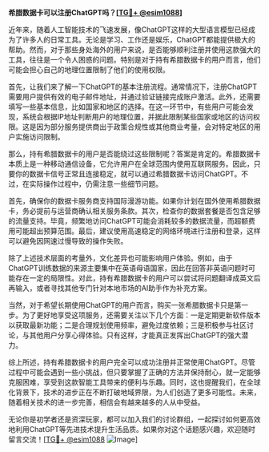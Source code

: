 **希腊数据卡可以注册ChatGPT吗？[[TG💪+ @esim1088](https://t.me/s/esim1088)]**

近年来，随着人工智能技术的飞速发展，像ChatGPT这样的大型语言模型已经成为了许多人的日常工具。无论是学习、工作还是娱乐，ChatGPT都能提供极大的帮助。然而，对于那些身处海外的用户来说，是否能够顺利注册并使用这款强大的工具，往往是一个令人困惑的问题。特别是对于持有希腊数据卡的用户而言，他们可能会担心自己的地理位置限制了他们的使用权限。

首先，让我们来了解一下ChatGPT的基本注册流程。通常情况下，注册ChatGPT需要用户提供有效的电子邮件地址，并通过验证链接完成账户激活。此外，还需要填写一些基本信息，比如国家和地区的选择。在这一环节中，有些用户可能会发现，系统会根据IP地址判断用户的地理位置，并据此限制某些国家或地区的访问权限。这是因为部分服务提供商出于政策合规性或其他商业考量，会对特定地区的用户实施访问限制。

那么，持有希腊数据卡的用户是否能绕过这些限制呢？答案是肯定的。希腊数据卡本质上是一种移动通信设备，它允许用户在全球范围内使用互联网服务。因此，只要你的数据卡信号正常且连接稳定，就可以通过希腊数据卡访问ChatGPT。不过，在实际操作过程中，仍需注意一些细节问题。

首先，确保你的数据卡服务商支持国际漫游功能。如果你计划在国外使用希腊数据卡，务必提前与运营商确认相关服务条款。其次，检查你的数据套餐是否包含足够的流量支持。毕竟，频繁地访问ChatGPT可能会消耗较多的数据流量，而超额费用可能超出预算范围。最后，建议使用高速稳定的网络环境进行注册和登录，这样可以避免因网速过慢导致的操作失败。

除了上述技术层面的考量外，文化差异也可能影响用户体验。例如，由于ChatGPT训练数据的来源主要集中在英语母语国家，因此在回答非英语问题时可能存在一定的局限性。对此，持有希腊数据卡的用户可以尝试将问题翻译成英文后再输入，或者寻找其他专门针对本地市场的AI助手作为补充方案。

当然，对于希望长期使用ChatGPT的用户而言，购买一张希腊数据卡只是第一步。为了更好地享受这项服务，还需要关注以下几个方面：一是定期更新软件版本以获取最新功能；二是合理规划使用频率，避免过度依赖；三是积极参与社区讨论，与其他用户分享心得体验。只有这样，才能真正发挥出ChatGPT的强大潜力。

综上所述，持有希腊数据卡的用户完全可以成功注册并正常使用ChatGPT。尽管过程中可能会遇到一些小挑战，但只要掌握了正确的方法并保持耐心，就一定能够克服困难，享受到这款智能工具带来的便利与乐趣。同时，这也提醒我们，在全球化背景下，技术的进步正在不断打破地域界限，为人们创造了更多可能性。未来，随着相关技术的进一步完善，相信会有越来越多的人从中受益。

无论你是初学者还是资深玩家，都可以加入我们的讨论群组，一起探讨如何更高效地利用ChatGPT等先进技术提升生活品质。如果你对这个话题感兴趣，欢迎随时留言交流！[[TG💪+ @esim1088](https://t.me/s/esim1088) ![Image](https://i.postimg.cc/4NQfJmqS/Snipaste-2025-05-13-00-14-12.png)]